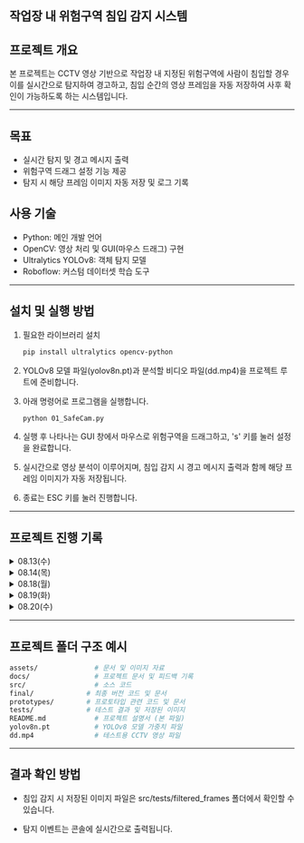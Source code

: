작업장 내 위험구역 침입 감지 시스템
---
## 프로젝트 개요
본 프로젝트는 CCTV 영상 기반으로 작업장 내 지정된 위험구역에 사람이 침입할 경우 이를 실시간으로 탐지하여 경고하고, 침입 순간의 영상 프레임을 자동 저장하여 사후 확인이 가능하도록 하는 시스템입니다.

---
## 목표
- 실시간 탐지 및 경고 메시지 출력
- 위험구역 드래그 설정 기능 제공
- 탐지 시 해당 프레임 이미지 자동 저장 및 로그 기록

## 사용 기술
- Python: 메인 개발 언어  
- OpenCV: 영상 처리 및 GUI(마우스 드래그) 구현  
- Ultralytics YOLOv8: 객체 탐지 모델  
- Roboflow: 커스텀 데이터셋 학습 도구 

---
## 설치 및 실행 방법
1. 필요한 라이브러리 설치  
   ```bash
   pip install ultralytics opencv-python
   ```
  
2. YOLOv8 모델 파일(yolov8n.pt)과 분석할 비디오 파일(dd.mp4)을 프로젝트 루트에 준비합니다.

3. 아래 명령어로 프로그램을 실행합니다.
   ```bash
   python 01_SafeCam.py
   ```


4. 실행 후 나타나는 GUI 창에서 마우스로 위험구역을 드래그하고, 's' 키를 눌러 설정을 완료합니다.

5. 실시간으로 영상 분석이 이루어지며, 침입 감지 시 경고 메시지 출력과 함께 해당 프레임 이미지가 자동 저장됩니다.

6. 종료는 ESC 키를 눌러 진행합니다.

---
## 프로젝트 진행 기록

<details>
<summary>08.13(수)</summary>  

#### 관련제품 (링크)
[한화비전](https://www.hanwhavision.com/ko/products/camera/network/bullet/qno-c8013r/)

#### 한계점
작업장 내 위험구역(중장비)에서 사람 인식을 잘 못하여 위험함

#### 개선점
opencv, tensorflow, yolo로 cctv 영상에서 사람을 탐지하는 기술을 활용하여 개선함.

#### 15분간 실제 제품 사용
- 제품 : Hanwha Vision
- 체험 방식 : 데모 영상 및 제품 설명, 데모 UI 확인 (지금 cctv를 사용해볼 수 있는 방법이 없음)

#### 불편한 점
- "위험 구역" 별도 설정 시 고가의 전용 솔루션이 필요함
- 실시간 탐지된 결과를 로그로 저장하거나, 영상 다운로드 기능이 없는 경우 많음
- 탐지 정확도와 상관없이 경고 알림이 너무 자주 울림 (과잉 경고 → 무시하게 됨)
기록 : 위험구역을 드래그해서 설정하는 게 왜 이렇게 어려운 거지?

#### 경쟁사 제품 사용
- 제품 : Camzify AI
- 차이점 : 탐지 이벤트를 자동으로 녹화하고, 클립을 분류해서 저장하는 시스템 (설명서 확인)

#### 사용자 리뷰 스캔
(제품 리뷰 사이트 확인 해보니)
1. 탐지를 정확하게 하지 못한다(그림자, 장비, 작은 동작도 사람으로 탐지됨)
2. 위험구역 설정이 어렵다(일반 사용자가 설정하거나 수정하기 어려움)
3. 탐지후 영상 자동 저장이 없다(상황이 지나가면 기록이 남지 않아 문제 추적 불가)
- 기록 : 현장 관리자들이 설정하는 데 어려움을 겪는다


#### 가장 짜증나는 것
- 위험구역에 사람이 침입했을 때, 그 순간의 영상이 자동 저장되지 않아 사후 확인이 어렵다.
  -> 경고는 잘 울리는데, 기록으로 남지 않으면 의미가 없다.

#### 1시간 안에 테스트 가능한 것
- mp4파일 불러와서 위에 기술들을 사용해 인식하고 영상을 저장
</details>

<details>
<summary>08.14(목)</summary> 

## 진행상황
- [피드백 진행완료](feedback/0814.md)

#### 하드웨어
- 데스크탑

#### 핵심 기능 최소 구현:
MP4 파일에서 화면 중앙 사각형 영역에 사람이 들어오면 그 프레임을 이미지로 저장하기


#### 변환 논리:
---
CCTV 실시간 영상 → 준비된 MP4 파일 1개
드래그로 위험구역 설정 → 화면 중앙 고정 사각형
YOLOv8 + Roboflow 커스텀 모델 → OpenCV 움직임 감지만
영상 클립 자동 저장 → 스크린샷 1장 저장
실시간 탐지 + 로그 → 콘솔에 "침입 감지!" 출력
사후 확인 시스템 → 저장된 이미지 폴더 확인
</details>

<details>
<summary>08.18(월)</summary>

## 진행상황

- [피드백 진행완료](feedback/0818.md)

- 저장되는 이미지에 시간 확인 기능 추가
- yolo로그 출력 메시지 차단
</details>

<details>
<summary>08.19(화)</summary>

## 진행상황

- [피드백 진행완료](feedback/0819.md)

- GUI창 띄워서 마우스 드래그로 위험구역 설정
- 실시간 경고 기능 추가
- 저장된 객체의 정보 박스 추가
</details>

<details>
<summary>08.20(수)</summary>

## 진행상황

- [피드백 진행완료](feedback/0820.md)

</details>

---
## 프로젝트 폴더 구조 예시
   ```bash
   assets/              # 문서 및 이미지 자료
   docs/                # 프로젝트 문서 및 피드백 기록
   src/                 # 소스 코드
   final/             # 최종 버전 코드 및 문서
   prototypes/        # 프로토타입 관련 코드 및 문서
   tests/             # 테스트 결과 및 저장된 이미지
   README.md            # 프로젝트 설명서 (본 파일)
   yolov8n.pt           # YOLOv8 모델 가중치 파일
   dd.mp4               # 테스트용 CCTV 영상 파일
``` 

---
## 결과 확인 방법
- 침입 감지 시 저장된 이미지 파일은 src/tests/filtered_frames 폴더에서 확인할 수 있습니다.

- 탐지 이벤트는 콘솔에 실시간으로 출력됩니다.